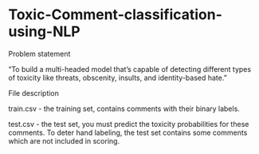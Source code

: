 # Toxic-Comment-classification-using-NLP

Problem statement

“To build a multi-headed model that’s capable of detecting different types of toxicity like threats, obscenity, insults, and identity-based hate.”

File description

train.csv - the training set, contains comments with their binary labels.

test.csv - the test set, you must predict the toxicity probabilities for these comments. To deter hand labeling, the test set contains some comments which are not included in scoring.

